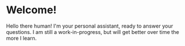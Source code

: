 # Welcome!

Hello there human! I'm your personal assistant, ready to answer your questions. I am still a work-in-progress, but will get better over time the more I learn.
